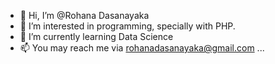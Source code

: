 - 👋 Hi, I’m @Rohana Dasanayaka
- 👀 I’m interested in programming, specially with PHP.
- 🌱 I’m currently learning Data Science
- 📫 You may reach me via rohanadasanayaka@gmail.com ...

<!---
RohanaPD/RohanaPD is a ✨ special ✨ repository because its `README.md` (this file) appears on your GitHub profile.
You can click the Preview link to take a look at your changes.
--->
